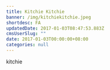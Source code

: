```yaml
---
title: Kitchie Kitchie
banner: /img/kitchiekitchie.jpeg
shortdesc: FA
updatedDate: 2017-01-03T08:47:53.883Z
cmsUserSlug: ""
date: 2017-01-03T00:00:00+08:00
categories: null
---
```


kitchie